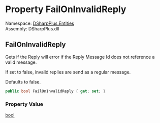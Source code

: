 # Property FailOnInvalidReply

Namespace: [DSharpPlus.Entities](DSharpPlus.Entities.md)  
Assembly: DSharpPlus.dll

## <a id="DSharpPlus_Entities_DiscordMessageBuilder_FailOnInvalidReply"></a>FailOnInvalidReply

Gets if the Reply will error if the Reply Message Id does not reference a valid message.
<p>If set to false, invalid replies are send as a regular message.</p>
<p>Defaults to false.</p>

```csharp
public bool FailOnInvalidReply { get; set; }
```

### Property Value

[bool](https://learn.microsoft.com/dotnet/api/system.boolean)

